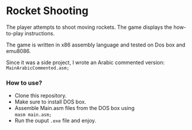 # Rocket Shooting
The player attempts to shoot moving rockets. The game displays the how-to-play instructions.

The game is written in x86 assembly language and tested on Dos box and emu8086.

Since it was a side project, I wrote an Arabic commented version:
<br>`MainArabicCommented.asm;`

### How to use?
* Clone this repository.
* Make sure to install DOS box.
* Assemble Main.asm files from the DOS box using
<br>`masm main.asm;`
* Run the ouput `.exe` file and enjoy.
